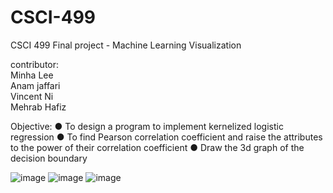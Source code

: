 # CSCI-499
CSCI 499 Final project - Machine Learning Visualization


contributor: </br>
Minha Lee </br>
Anam jaffari </br>
Vincent Ni </br>
Mehrab Hafiz



Objective:
● To design a program to implement kernelized logistic regression
● To find Pearson correlation coefficient and raise the attributes to the power of their correlation
   coefficient 
● Draw the 3d graph of the decision boundary

![image](https://user-images.githubusercontent.com/76670613/119517234-70ee7180-bd45-11eb-8bee-871ef629507a.png)
![image](https://user-images.githubusercontent.com/76670613/119517401-94192100-bd45-11eb-88da-0195e74b08c7.png)
![image](https://user-images.githubusercontent.com/76670613/119517439-9c715c00-bd45-11eb-9177-abf97c7d3c69.png)


